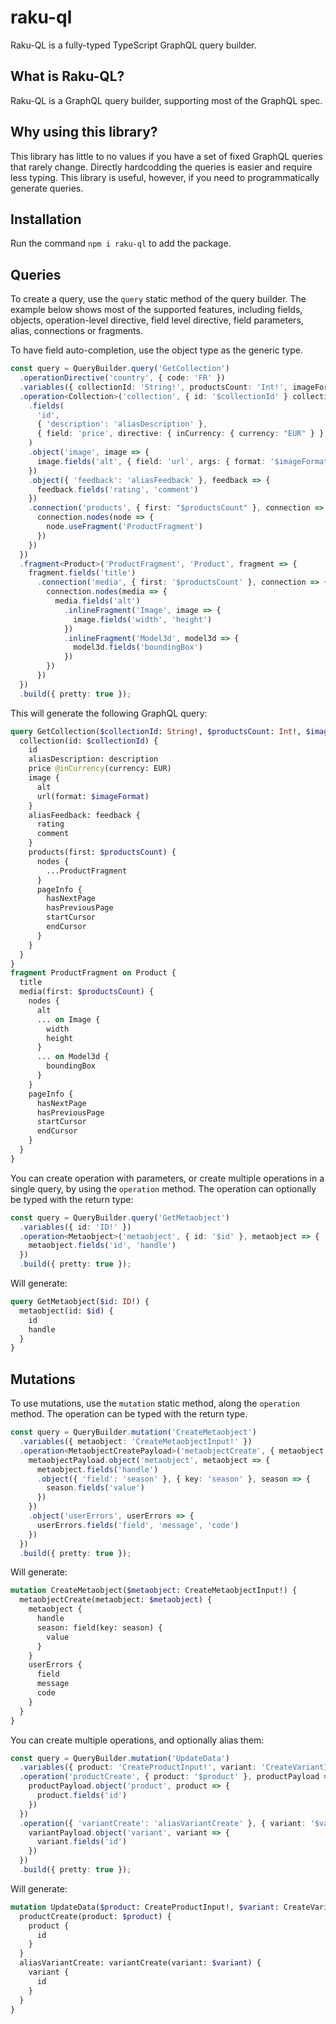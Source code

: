 # raku-ql

Raku-QL is a fully-typed TypeScript GraphQL query builder.

## What is Raku-QL?

Raku-QL is a GraphQL query builder, supporting most of the GraphQL spec.

## Why using this library?

This library has little to no values if you have a set of fixed GraphQL queries that rarely change. Directly hardcodding the queries is easier and require less typing. This library is useful, however, if you need to programmatically generate queries.

## Installation

Run the command `npm i raku-ql` to add the package.

## Queries

To create a query, use the `query` static method of the query builder. The example below shows most of the supported features, including fields, objects, operation-level directive, field level directive, field parameters, alias, connections or fragments.

To have field auto-completion, use the object type as the generic type.

```ts
const query = QueryBuilder.query('GetCollection')
  .operationDirective('country', { code: 'FR' })
  .variables({ collectionId: 'String!', productsCount: 'Int!', imageFormat: { type: 'String!', defaultValue: 'JPG' } })
  .operation<Collection>('collection', { id: '$collectionId' } collection => {
    .fields(
      'id', 
      { 'description': 'aliasDescription' }, 
      { field: 'price', directive: { inCurrency: { currency: "EUR" } } },
    )
    .object('image', image => {
      image.fields('alt', { field: 'url', args: { format: '$imageFormat' }})
    })
    .object({ 'feedback': 'aliasFeedback' }, feedback => {
      feedback.fields('rating', 'comment')
    })
    .connection('products', { first: "$productsCount" }, connection => {
      connection.nodes(node => {
        node.useFragment('ProductFragment')
      })
    })
  })
  .fragment<Product>('ProductFragment', 'Product', fragment => {
    fragment.fields('title')
      .connection('media', { first: '$productsCount' }, connection => {
        connection.nodes(media => {
          media.fields('alt')
            .inlineFragment('Image', image => {
              image.fields('width', 'height')
            })
            .inlineFragment('Model3d', model3d => {
              model3d.fields('boundingBox')
            })
        })
      })
  })
  .build({ pretty: true });
```

This will generate the following GraphQL query:

```graphql
query GetCollection($collectionId: String!, $productsCount: Int!, $imageFormat: String! = JPG) @country(code: FR) {
  collection(id: $collectionId) {
    id
    aliasDescription: description
    price @inCurrency(currency: EUR)
    image {
      alt
      url(format: $imageFormat)
    }
    aliasFeedback: feedback {
      rating
      comment
    }
    products(first: $productsCount) {
      nodes {
        ...ProductFragment
      }
      pageInfo {
        hasNextPage
        hasPreviousPage
        startCursor
        endCursor
      }
    }
  }
}
fragment ProductFragment on Product {
  title
  media(first: $productsCount) {
    nodes {
      alt
      ... on Image {
        width
        height
      }
      ... on Model3d {
        boundingBox
      }
    }
    pageInfo {
      hasNextPage
      hasPreviousPage
      startCursor
      endCursor
    }
  }
}
```

You can create operation with parameters, or create multiple operations in a single query, by using the `operation` method. The operation
can optionally be typed with the return type:

```ts
const query = QueryBuilder.query('GetMetaobject')
  .variables({ id: 'ID!' })
  .operation<Metaobject>('metaobject', { id: '$id' }, metaobject => {
    metaobject.fields('id', 'handle')
  })
  .build({ pretty: true });
```

Will generate:

```graphql
query GetMetaobject($id: ID!) {
  metaobject(id: $id) {
    id
    handle
  }
}
```

## Mutations

To use mutations, use the `mutation` static method, along the `operation` method. The operation can be typed with the return type.

```ts
const query = QueryBuilder.mutation('CreateMetaobject')
  .variables({ metaobject: 'CreateMetaobjectInput!' })
  .operation<MetaobjectCreatePayload>('metaobjectCreate', { metaobject: '$metaobject' }, metaobjectPayload => {
    metaobjectPayload.object('metaobject', metaobject => {
      metaobject.fields('handle')
      .object({ 'field': 'season' }, { key: 'season' }, season => {
        season.fields('value')
      })
    })
    .object('userErrors', userErrors => {
      userErrors.fields('field', 'message', 'code')
    })
  })
  .build({ pretty: true });
```

Will generate:

```graphql
mutation CreateMetaobject($metaobject: CreateMetaobjectInput!) {
  metaobjectCreate(metaobject: $metaobject) {
    metaobject {
      handle
      season: field(key: season) {
        value
      }
    }
    userErrors {
      field
      message
      code
    }
  }
}
```

You can create multiple operations, and optionally alias them:

```ts
const query = QueryBuilder.mutation('UpdateData')
  .variables({ product: 'CreateProductInput!', variant: 'CreateVariantInput' })
  .operation('productCreate', { product: '$product' }, productPayload => {
    productPayload.object('product', product => {
      product.fields('id')
    })
  })
  .operation({ 'variantCreate': 'aliasVariantCreate' }, { variant: '$variant' }, variantPayload => {
    variantPayload.object('variant', variant => {
      variant.fields('id')
    })
  })
  .build({ pretty: true });
```

Will generate:

```graphql
mutation UpdateData($product: CreateProductInput!, $variant: CreateVariantInput) {
  productCreate(product: $product) {
    product {
      id
    }
  }
  aliasVariantCreate: variantCreate(variant: $variant) {
    variant {
      id
    }
  }
}
```